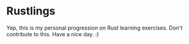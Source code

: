 # Rustlings

Yep, this is my personal progression on Rust learning exercises.
Don't contribute to this.
Have a nice day. :)